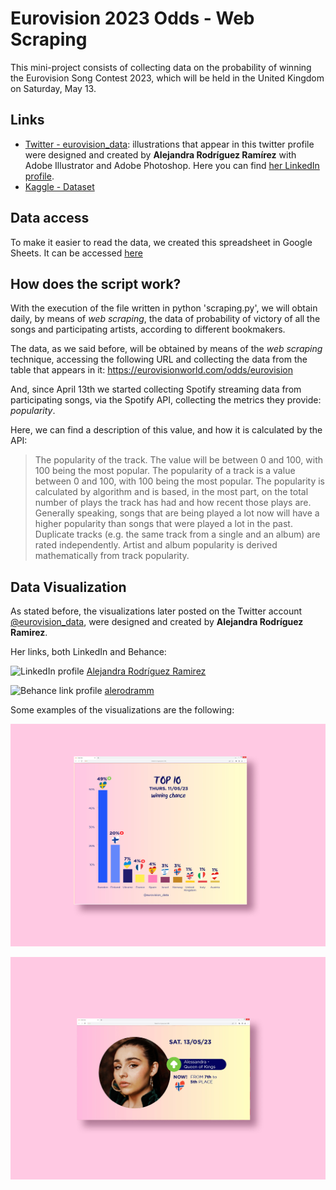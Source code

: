 # Eurovision 2023 Odds - Web Scraping

This mini-project consists of collecting data on the probability of winning the Eurovision Song Contest 2023, which will be held in the United Kingdom on Saturday, May 13.

## Links
- [Twitter - eurovision_data](https://twitter.com/eurovision_data): illustrations that appear in this twitter profile were designed and created by **Alejandra Rodríguez Ramírez** with Adobe Illustrator and Adobe Photoshop. Here you can find [her LinkedIn profile](https://es.linkedin.com/in/alejandrarodriguezramirez).
- [Kaggle - Dataset](https://www.kaggle.com/datasets/anxods/eurovision-2023-betting-odds)

## Data access

To make it easier to read the data, we created this spreadsheet in Google Sheets. It can be accessed [here](https://docs.google.com/spreadsheets/d/1SkcXpMeDGgqKFdMBL_9LICRxvMGqID86YT8WS91Lvmg/edit?usp=sharing)

## How does the script work?

With the execution of the file written in python 'scraping.py', we will obtain daily, by means of _web scraping_, the data of probability of victory of all the songs and participating artists, according to different bookmakers.

The data, as we said before, will be obtained by means of the _web scraping_ technique, accessing the following URL and collecting the data from the table that appears in it: https://eurovisionworld.com/odds/eurovision

And, since April 13th we started collecting Spotify streaming data from participating songs, via the Spotify API, collecting the metrics they provide: _popularity_.

Here, we can find a description of this value, and how it is calculated by the API:

> The popularity of the track. The value will be between 0 and 100, with 100 being the most popular. The popularity of a track is a value between 0 and 100, with 100 being the most popular. The popularity is calculated by algorithm and is based, in the most part, on the total number of plays the track has had and how recent those plays are. Generally speaking, songs that are being played a lot now will have a higher popularity than songs that were played a lot in the past. Duplicate tracks (e.g. the same track from a single and an album) are rated independently. Artist and album popularity is derived mathematically from track popularity.

## Data Visualization

As stated before, the visualizations later posted on the Twitter account [@eurovision_data](https://twitter.com/eurovision_data), were designed and created by **Alejandra Rodríguez Ramirez**. 

Her links, both LinkedIn and Behance:

![LinkedIn profile](https://img.shields.io/badge/LinkedIn-0077B5?style=for-the-badge&logo=linkedin&logoColor=white) 
[Alejandra Rodríguez Ramirez](https://es.linkedin.com/in/alejandrarodriguezramirez)

![Behance link profile](https://img.shields.io/badge/Behance-0054F7?style=for-the-badge&logo=behance&logoColor=white) 
[alerodramm](https://www.behance.net/alerodramm)

Some examples of the visualizations are the following:

![Top 10 Countries by Winning Change (11/05/2023)](assets/Portfolio_02.jpg)

![Alessandra - Queen of Kings jumps up from 7th to 5th in winning odds (13/05/2023)](assets/Portfolio_022.jpg)